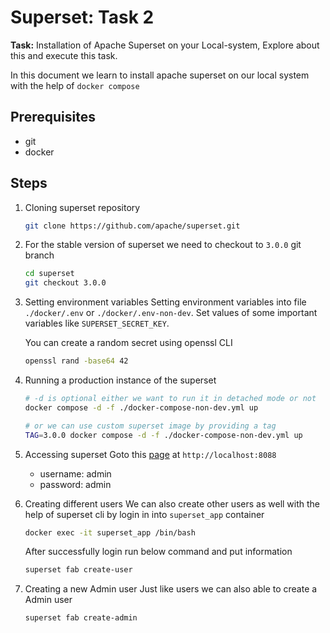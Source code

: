 # Superset: Task 2

**Task:** Installation of Apache Superset on your Local-system, Explore about this and execute this task.

In this document we learn to install apache superset on our local system with the help of `docker compose`

## Prerequisites

* git
* docker

## Steps

1. Cloning superset repository

    ```bash
    git clone https://github.com/apache/superset.git
    ```

2. For the stable version of superset we need to checkout to `3.0.0` git branch

    ```bash
    cd superset
    git checkout 3.0.0
    ```

3. Setting environment variables
    Setting environment variables into file `./docker/.env` or `./docker/.env-non-dev`. Set values of some important variables like `SUPERSET_SECRET_KEY`.

    You can create a random secret using openssl CLI

    ```bash
    openssl rand -base64 42
    ```

4. Running a production instance of the superset

    ```bash
    # -d is optional either we want to run it in detached mode or not
    docker compose -d -f ./docker-compose-non-dev.yml up

    # or we can use custom superset image by providing a tag
    TAG=3.0.0 docker compose -d -f ./docker-compose-non-dev.yml up
    ```

5. Accessing superset
    Goto this [page](http://localhost:8088) at `http://localhost:8088`
    * username: admin
    * password: admin

6. Creating different users
    We can also create other users as well with the help of superset cli by login in into `superset_app` container

    ```bash
    docker exec -it superset_app /bin/bash
    ```

    After successfully login run below command and put information

    ```bash
    superset fab create-user
    ```

7. Creating a new Admin user
    Just like users we can also able to create a Admin user

    ```bash
    superset fab create-admin
    ```
